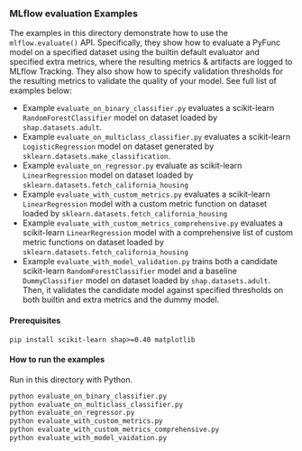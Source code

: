 ### MLflow evaluation Examples

The examples in this directory demonstrate how to use the `mlflow.evaluate()` API. Specifically,
they show how to evaluate a PyFunc model on a specified dataset using the builtin default evaluator
and specified extra metrics, where the resulting metrics & artifacts are logged to MLflow Tracking.
They also show how to specify validation thresholds for the resulting metrics to validate the quality
of your model. See full list of examples below:

- Example `evaluate_on_binary_classifier.py` evaluates a scikit-learn `RandomForestClassifier` model on dataset loaded by
  `shap.datasets.adult`.
- Example `evaluate_on_multiclass_classifier.py` evaluates a scikit-learn `LogisticRegression` model on dataset
  generated by `sklearn.datasets.make_classification`.
- Example `evaluate_on_regressor.py` evaluate as scikit-learn `LinearRegression` model on dataset loaded by
  `sklearn.datasets.fetch_california_housing`
- Example `evaluate_with_custom_metrics.py` evaluates a scikit-learn `LinearRegression`
  model with a custom metric function on dataset loaded by `sklearn.datasets.fetch_california_housing`
- Example `evaluate_with_custom_metrics_comprehensive.py` evaluates a scikit-learn `LinearRegression` model
  with a comprehensive list of custom metric functions on dataset loaded by `sklearn.datasets.fetch_california_housing`
- Example `evaluate_with_model_validation.py` trains both a candidate scikit-learn `RandomForestClassifier` model
  and a baseline `DummyClassifier` model on dataset loaded by `shap.datasets.adult`. Then, it validates
  the candidate model against specified thresholds on both builtin and extra metrics and the dummy model.

#### Prerequisites

```
pip install scikit-learn shap>=0.40 matplotlib
```

#### How to run the examples

Run in this directory with Python.

```sh
python evaluate_on_binary_classifier.py
python evaluate_on_multiclass_classifier.py
python evaluate_on_regressor.py
python evaluate_with_custom_metrics.py
python evaluate_with_custom_metrics_comprehensive.py
python evaluate_with_model_vaidation.py
```
